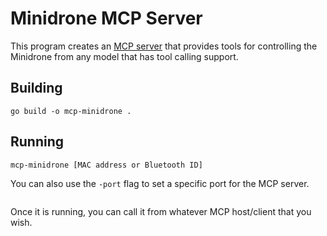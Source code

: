 # Minidrone MCP Server

This program creates an [MCP server](https://modelcontextprotocol.io/overview) that provides tools for controlling the Minidrone from any model that has tool calling support.

## Building

```shell
go build -o mcp-minidrone .
```

## Running

```shell
mcp-minidrone [MAC address or Bluetooth ID]
```

You can also use the `-port` flag to set a specific port for the MCP server.

```shell

```

Once it is running, you can call it from whatever MCP host/client that you wish.
